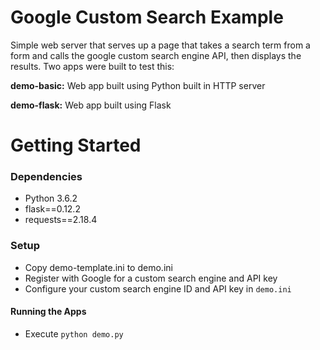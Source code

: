 # Google Custom Search Example

Simple web server that serves up a page that takes a search term from a form and calls the google custom search engine API, then displays the results. Two apps were built to test this:

**demo-basic:** Web app built using Python built in HTTP server

**demo-flask:** Web app built using Flask

# Getting Started
### Dependencies
* Python 3.6.2
* flask==0.12.2
* requests==2.18.4

### Setup
* Copy demo-template.ini to demo.ini
* Register with Google for a custom search engine and API key
* Configure your custom search engine ID and API key in `demo.ini`

#### Running the Apps
* Execute `python demo.py`
